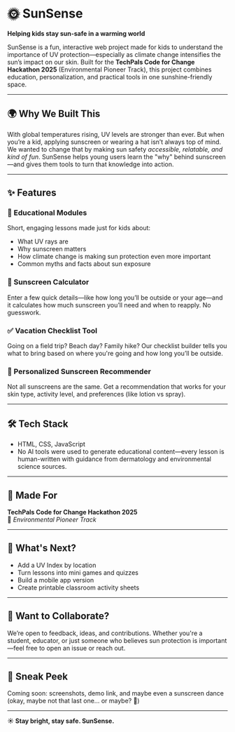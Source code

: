 # 🌞 SunSense

**Helping kids stay sun-safe in a warming world**

SunSense is a fun, interactive web project made for kids to understand the importance of UV protection—especially as climate change intensifies the sun’s impact on our skin. Built for the **TechPals Code for Change Hackathon 2025** (Environmental Pioneer Track), this project combines education, personalization, and practical tools in one sunshine-friendly space.

---

## 🌍 Why We Built This

With global temperatures rising, UV levels are stronger than ever. But when you’re a kid, applying sunscreen or wearing a hat isn’t always top of mind. We wanted to change that by making sun safety *accessible, relatable, and kind of fun*. SunSense helps young users learn the "why" behind sunscreen—and gives them tools to turn that knowledge into action.

---

## ✨ Features

### 🧴 Educational Modules  
Short, engaging lessons made just for kids about:
- What UV rays are
- Why sunscreen matters
- How climate change is making sun protection even more important
- Common myths and facts about sun exposure

### 🧮 Sunscreen Calculator  
Enter a few quick details—like how long you’ll be outside or your age—and it calculates how much sunscreen you’ll need and when to reapply. No guesswork.

### ✅ Vacation Checklist Tool  
Going on a field trip? Beach day? Family hike? Our checklist builder tells you what to bring based on where you're going and how long you’ll be outside.

### 🎯 Personalized Sunscreen Recommender  
Not all sunscreens are the same. Get a recommendation that works for your skin type, activity level, and preferences (like lotion vs spray).

---

## 🛠 Tech Stack

- HTML, CSS, JavaScript  
- No AI tools were used to generate educational content—every lesson is human-written with guidance from dermatology and environmental science sources.

---

## 🌱 Made For

**TechPals Code for Change Hackathon 2025**  
🚀 *Environmental Pioneer Track*

---

## 🚧 What's Next?

- Add a UV Index by location  
- Turn lessons into mini games and quizzes  
- Build a mobile app version  
- Create printable classroom activity sheets

---

## 💬 Want to Collaborate?

We’re open to feedback, ideas, and contributions. Whether you're a student, educator, or just someone who believes sun protection is important—feel free to open an issue or reach out.

---

## 📸 Sneak Peek

Coming soon: screenshots, demo link, and maybe even a sunscreen dance (okay, maybe not that last one... or maybe? 👀)

---

**☀️ Stay bright, stay safe. SunSense.**
